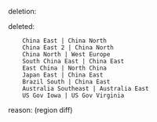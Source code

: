 deletion:

deleted:

		China East | China North
		China East 2 | China North
		China North | West Europe
		South China East | China East
		East China | North China
		Japan East | China East
		Brazil South | China East
		Australia Southeast | Australia East
		US Gov Iowa | US Gov Virginia

reason: (region diff)


